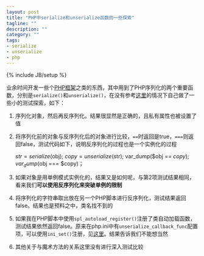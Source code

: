 ```yaml
---
layout: post
title: "PHP中serialize和unserialize函数的一些探索"
tagline: ""
description: ""
category: ""
tags: 
- serialize 
- unserialize
- php
---
```

{% include JB/setup %}

业余时间开发一些个[PHP框架][1]之类的东西，其中用到了PHP序列化的两个重要函数，分别是`serialize()`和`unserialize()`，在没有参考[这里][2]的情况下自己做了一些小的测试探索，如下：

1. 序列化对象，然后再反序列化。结果很显然是正确的，且私有属性也被设置了值
2. 将序列化前的对象与反序列化后的对象进行比较，`==`时返回是true，`===`则返回false，测试代码如下，说明反序列化的过程也是一个实例化的过程

	$str = serialize($obj);
	$copy = unserialize($str);
	var_dump($obj == $copy);
	var_dump($obj === $copy)；

3. 如果对象是用单例模式实例化的，结果又是如何呢，与第2项测试结果相同，看来我们**可以使用反序列化来突破单例的限制**
4. 将序列化的字符串取出放在另一个PHP脚本进行反序列化，测试结果返回false。结果也是预料之中，类名找不到的
5. 如果我在PHP脚本中使用`spl_autoload_register()`注册了类自动加载函数，测试结果依然返回false。原来在php.ini中有`unserialize_callback_func`配置项，可以使用`ini_set()`注册，见[这里][3]。结果告诉我们不能想当然
6. 其他关于与魔术方法的关系这里没有进行深入测试比较

[1]: https://github.com/lay595715148/lay
[2]: http://www.php.net/manual/en/function.serialize.php
[3]: http://www.php.net/manual/en/var.configuration.php#unserialize-callback-func